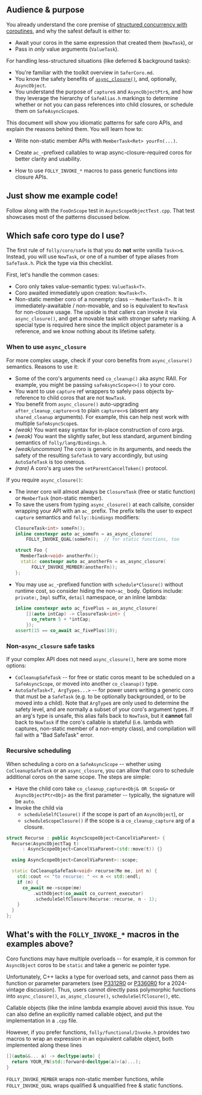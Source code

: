 ## Audience & purpose

You already understand the core premise of [structured concurrency with
coroutines]( https://ericniebler.com/2020/11/08/structured-concurrency/),
and why the safest default is either to:
  - Await your coros in the same expression that created them (`NowTask`), or
  - Pass in *only* value arguments (`ValueTask`).

For handling less-structured situations (like deferred & background tasks):
  - You're familiar with the toolkit overview in `SaferCoro.md`.
  - You know the safety benefits of [`async_closure()`](AsyncClosure.md), and,
    optionally, `AsyncObject`.
  - You understand the purpose of `capture`s and `AsyncObjectPtr`s, and how they
    leverage the hierarchy of `SafeAlias.h` markings to determine whether or not
    you can pass references into child closures, or schedule them on
    `SafeAsyncScope`s.

This document will show you idiomatic patterns for safe coro APIs, and
explain the reasons behind them.  You will learn how to:

  - Write non-static member APIs with `MemberTask<Ret> yourFn(...)`.

  - Create `ac_`-prefixed callables to wrap async-closure-required coros for
    better clarity and usability.

  - How to use `FOLLY_INVOKE_*` macros to pass generic functions into closure APIs.

## Just show me example code!

Follow along with the `FooOnScope` test in `AsyncScopeObjectTest.cpp`.  That
test showcases most of the patterns discussed below.

## Which safe coro type do I use?

The first rule of `folly/coro/safe` is that you do **not** write vanilla
`Task<>`s.  Instead, you will use `NowTask`, or one of a number of type aliases
from `SafeTask.h`. Pick the type via this checklist.

First, let's handle the common cases:
  - Coro only takes value-semantic types: `ValueTask<T>`.
  - Coro awaited immediately upon creation: `NowTask<T>`.
  - Non-static member coro of a nonempty class -- `MemberTask<T>`.  It is
    immediately-awaitable / non-movable, and so is equivalent to `NowTask`
    for non-closure usage.  The upside is that callers can invoke it via
    `async_closure()`, and get a movable task with stronger safety marking.
    A special type is required here since the implicit object parameter
    is a reference, and we know nothing about its lifetime safety.

### When to use `async_closure`

For more complex usage, check if your coro benefits from `async_closure()`
semantics.  Reasons to use it:
  - Some of the coro's arguments need `co_cleanup()` aka async RAII.
    For example, you might be passing `safeAsyncScope<>()` to your coro.
  - You want to use `capture` ref wrappers to safely pass objects by-reference
    to child coros that are not `NowTask`.
  - You benefit from `async_closure()` auto-upgrading `after_cleanup_capture<>`s
    to plain `capture<>`s (absent any `shared_cleanup` arguments). For example,
    this can help nest work with multiple `SafeAsyncScope`s.
  - *(weak)* You want easy syntax for in-place construction of coro args.
  - *(weak)* You want the slightly safer, but less standard, argument binding
    semantics of `folly/lang/Bindings.h`.
  - *(weak/uncommon)* The coro is generic in its arguments, and needs the
    safety of the resulting `SafeTask` to vary accordingly, but using
    `AutoSafeTask` is too onerous.
  - *(rare)* A coro's arg uses the `setParentCancelToken()` protocol.

If you require `async_closure()`:
  - The inner coro will almost always be `ClosureTask` (free or static
    function) or `MemberTask` (non-static member).
  - To save the users from typing `async_closure()` at each callsite,
    consider wrapping your API with an `ac_` prefix.  The prefix tells the
    user to expect `capture` semantics and `folly::bindings` modifiers:
    ```cpp
    ClosureTask<int> someFn();
    inline constexpr auto ac_someFn = as_async_closure(
        FOLLY_INVOKE_QUAL(someFn));  // for static functions, too

    struct Foo {
      MemberTask<void> anotherFn();
      static constexpr auto ac_anotherFn = as_async_closure(
          FOLLY_INVOKE_MEMBER(anotherFn));
    };
    ```
  - You may use `ac_`-prefixed function with `schedule*Closure()` without
    runtime cost, so consider hiding the non-`ac_` body.  Options include:
    `private:`, `Impl` suffix, `detail` namespace, or an inline lambda:
    ```cpp
    inline constexpr auto ac_fivePlus = as_async_closure(
        [](auto intCap) -> ClosureTask<int> {
          co_return 5 + *intCap;
        });
    assert(15 == co_await ac_fivePlus(10);
    ```

### Non-`async_closure` safe tasks

If your complex API does not need `async_closure()`, here are some more options:
  - `CoCleanupSafeTask` -- for free or static coros meant to be scheduled on a
    `SafeAsyncScope`, or moved into another `co_cleanup()` type.
  - `AutoSafeTask<T, ArgTypes...>` -- for power users writing a generic coro
    that must be a `SafeTask` (e.g.  to be optionally backgrounded, or to be
    moved into a child).  Note that `ArgType`s are only used to determine
    the safety level, and are normally a subset of your coro's argument
    types.  If an arg's type is unsafe, this alias falls back to `NowTask`, but it
    **cannot** fall back to `NowTask` if the coro's callable is stateful (i.e.
    lambda with captures, non-static member of a non-empty class), and
    compilation will fail with a "Bad SafeTask" error.

### Recursive scheduling

When scheduling a coro on a `SafeAsyncScope` -- whether using
`CoCleanupSafeTask` or an `async_closure`, you can allow that coro to
schedule additional coros on the same scope.  The steps are simple:
  - Have the child coro take `co_cleanup_capture<Obj& OR Scope&>` or
    `AsyncObjectPtr<Obj>` as the first parameter -- typically, the signature
    will be `auto`.
  - Invoke the child via
    - `scheduleSelfClosure()` if the scope is part of
    an `AsyncObject`), or
    - `scheduleScopeClosure()` if the scope is a `co_cleanup_capture` arg of a
    closure.

```cpp
struct Recurse : public AsyncScopeObject<CancelViaParent> {
  Recurse(AsyncObjectTag t)
      : AsyncScopeObject<CancelViaParent>(std::move(t)) {}

  using AsyncScopeObject<CancelViaParent>::scope;

  static CoCleanupSafeTask<void> recurse(Me me, int n) {
    std::cout << "to recurse: " << n << std::endl;
    if (n) {
      co_await me->scope(me)
          .withObject(co_await co_current_executor)
          .scheduleSelfClosure(Recurse::recurse, n - 1);
    }
  }
};
```

## What's with the `FOLLY_INVOKE_*` macros in the examples above?

Coro functions may have multiple overloads -- for example, it is common
for `AsyncObject` coros to be `static` and take a generic `me` pointer
type.

Unfortunately, C++ lacks a type for overload sets, and cannot pass them as
function or parameter parameters (see [P3312R0](https://wg21.link/p3312r0)
or [P3360R0](https://wg21.link/p3360r0) for a 2024-vintage discussion).
Thus, users cannot directly pass polymorphic functions into
`async_closure()`, `as_async_closure()`, `scheduleSelfClosure()`, etc.

Callable objects (like the inline lambda example above) avoid this issue.
You can also define an explicitly named callable object, and put the
implementation in a `.cpp` file.

However, if you prefer functions, `folly/functional/Invoke.h` provides two
macros to wrap an expression in an equivalent callable object, both
implemented along these lines

```cpp
[](auto&&... a) -> decltype(auto) {
  return YOUR_FN(std::forward<decltype(a)>(a)...);
}
```

`FOLLY_INVOKE_MEMBER` wraps non-static member functions, while
`FOLLY_INVOKE_QUAL` wraps qualified & unqualified free & static functions.

